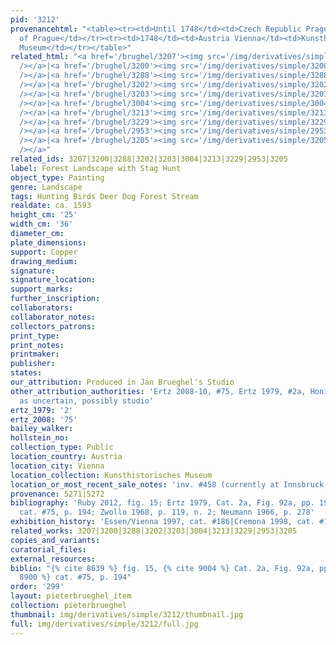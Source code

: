 ```yaml
---
pid: '3212'
provenancehtml: "<table><tr><td>Until 1748</td><td>Czech Republic Prague</td><td>Treasury
  of Prague</td></tr><tr><td>1748</td><td>Austria Vienna</td><td>Kunsthistorisches
  Museum</td></tr></table>"
related_html: "<a href='/brughel/3207'><img src='/img/derivatives/simple/3207/thumbnail.jpg'
  /></a>|<a href='/brughel/3200'><img src='/img/derivatives/simple/3200/thumbnail.jpg'
  /></a>|<a href='/brughel/3288'><img src='/img/derivatives/simple/3288/thumbnail.jpg'
  /></a>|<a href='/brughel/3202'><img src='/img/derivatives/simple/3202/thumbnail.jpg'
  /></a>|<a href='/brughel/3203'><img src='/img/derivatives/simple/3203/thumbnail.jpg'
  /></a>|<a href='/brughel/3004'><img src='/img/derivatives/simple/3004/thumbnail.jpg'
  /></a>|<a href='/brughel/3213'><img src='/img/derivatives/simple/3213/thumbnail.jpg'
  /></a>|<a href='/brughel/3229'><img src='/img/derivatives/simple/3229/thumbnail.jpg'
  /></a>|<a href='/brughel/2953'><img src='/img/derivatives/simple/2953/thumbnail.jpg'
  /></a>|<a href='/brughel/3205'><img src='/img/derivatives/simple/3205/thumbnail.jpg'
  /></a>"
related_ids: 3207|3200|3288|3202|3203|3004|3213|3229|2953|3205
label: Forest Landscape with Stag Hunt
object_type: Painting
genre: Landscape
tags: Hunting Birds Deer Dog Forest Stream
realdate: ca. 1593
height_cm: '25'
width_cm: '36'
diameter_cm:
plate_dimensions:
support: Copper
drawing_medium:
signature:
signature_location:
support_marks:
further_inscription:
collaborators:
collaborator_notes:
collectors_patrons:
print_type:
print_notes:
printmaker:
publisher:
states:
our_attribution: Produced in Jan Brueghel's Studio
other_attribution_authorities: 'Ertz 2008-10, #75, Ertz 1979, #2a, Honig database
  as uncertain, possibly studio'
ertz_1979: '2'
ertz_2008: '75'
bailey_walker:
hollstein_no:
collection_type: Public
location_country: Austria
location_city: Vienna
location_collection: Kunsthistorisches Museum
location_or_most_recent_sale_notes: 'inv. #458 (currently at Innsbruck, Schloss Ambras)'
provenance: 5271|5272
bibliography: 'Ruby 2012, fig. 15; Ertz 1979, Cat. 2a, Fig. 92a, pp. 195; Ertz 2008-10,
  cat. #75, p. 194; Zwollo 1968, p. 119, n. 2; Neumann 1966, p. 278'
exhibition_history: 'Essen/Vienna 1997, cat. #186|Cremona 1998, cat. #124'
related_works: 3207|3200|3288|3202|3203|3004|3213|3229|2953|3205
copies_and_variants:
curatorial_files:
external_resources:
biblio: "{% cite 8639 %} fig. 15, {% cite 9004 %} Cat. 2a, Fig. 92a, pp.195, {% cite
  8900 %} cat. #75, p. 194"
order: '299'
layout: pieterbrueghel_item
collection: pieterbrueghel
thumbnail: img/derivatives/simple/3212/thumbnail.jpg
full: img/derivatives/simple/3212/full.jpg
---
```

